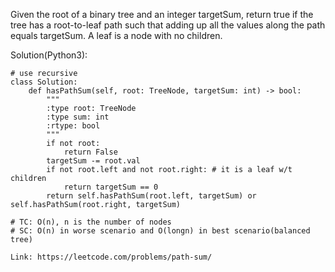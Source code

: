 Given the root of a binary tree and an integer targetSum, return true if the tree has a root-to-leaf path such that adding up all the values along the path equals targetSum.
A leaf is a node with no children.

Solution(Python3):
```
# use recursive
class Solution:
    def hasPathSum(self, root: TreeNode, targetSum: int) -> bool:
        """
        :type root: TreeNode
        :type sum: int
        :rtype: bool
        """
        if not root:
            return False
        targetSum -= root.val
        if not root.left and not root.right: # it is a leaf w/t children
            return targetSum == 0
        return self.hasPathSum(root.left, targetSum) or self.hasPathSum(root.right, targetSum)

# TC: O(n), n is the number of nodes
# SC: O(n) in worse scenario and O(longn) in best scenario(balanced tree)

```
```
Link: https://leetcode.com/problems/path-sum/
```
